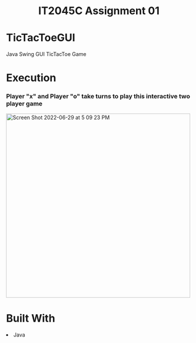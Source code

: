 <h1 align="center">IT2045C Assignment 01</h1>
<h1>TicTacToeGUI</h1>
<p>Java Swing GUI TicTacToe Game</p>

<h1>Execution</h1>
<h3>Player "x" and Player "o" take turns to play this interactive two player game</h3>
<img width="500" alt="Screen Shot 2022-06-29 at 5 09 23 PM" src="https://user-images.githubusercontent.com/94927484/176545348-af77c303-596c-400f-b801-3f65c7316f06.png">


<h1>Built With</h1>
<li>Java</li>
